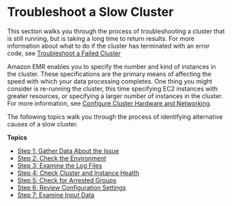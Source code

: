 # Troubleshoot a Slow Cluster<a name="emr-troubleshoot-slow"></a>

 This section walks you through the process of troubleshooting a cluster that is still running, but is taking a long time to return results\. For more information about what to do if the cluster has terminated with an error code, see [Troubleshoot a Failed Cluster](emr-troubleshoot-failed.md) 

 Amazon EMR enables you to specify the number and kind of instances in the cluster\. These specifications are the primary means of affecting the speed with which your data processing completes\. One thing you might consider is re\-running the cluster, this time specifying EC2 instances with greater resources, or specifying a larger number of instances in the cluster\. For more information, see [Configure Cluster Hardware and Networking](emr-plan-instances.md)\. 

 The following topics walk you through the process of identifying alternative causes of a slow cluster\. 

**Topics**
+ [Step 1: Gather Data About the Issue](emr-troubleshoot-slow-1.md)
+ [Step 2: Check the Environment](emr-troubleshoot-slow-2.md)
+ [Step 3: Examine the Log Files](emr-troubleshoot-slow-3.md)
+ [Step 4: Check Cluster and Instance Health](emr-troubleshoot-slow-4.md)
+ [Step 5: Check for Arrested Groups](emr-troubleshoot-slow-5.md)
+ [Step 6: Review Configuration Settings](emr-troubleshoot-slow-6.md)
+ [Step 7: Examine Input Data](emr-troubleshoot-slow-7.md)